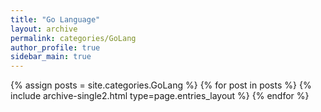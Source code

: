 ```yaml
---
title: "Go Language"
layout: archive
permalink: categories/GoLang
author_profile: true
sidebar_main: true
---
```


{% assign posts = site.categories.GoLang %}
{% for post in posts %} {% include archive-single2.html type=page.entries_layout %} {% endfor %}
